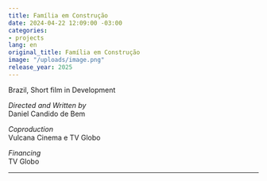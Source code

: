 ```yaml
---
title: Família em Construção
date: 2024-04-22 12:09:00 -03:00
categories:
- projects
lang: en
original_title: Família em Construção
image: "/uploads/image.png"
release_year: 2025
---
```


Brazil, Short film in Development

*Directed and Written by*\
Daniel Candido de Bem

*Coproduction*\
Vulcana Cinema e TV Globo

*Financing*\
TV Globo

---